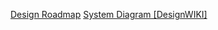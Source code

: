 [Design Roadmap](Design%20Roadmap.md) [System Diagram [DesignWIKI]](https://web.archive.org/web/20220506120517/https://deseng.ryerson.ca/dokuwiki/design:system_diagram)
